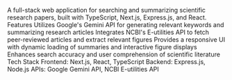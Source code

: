 A full-stack web application for searching and summarizing scientific research papers, built with TypeScript, Next.js, Express.js, and React.
Features
Utilizes Google's Gemini API for generating relevant keywords and summarizing research articles
Integrates NCBI's E-utilities API to fetch peer-reviewed articles and extract relevant figures
Provides a responsive UI with dynamic loading of summaries and interactive figure displays
Enhances search accuracy and user comprehension of scientific literature
Tech Stack
Frontend: Next.js, React, TypeScript
Backend: Express.js, Node.js
APIs: Google Gemini API, NCBI E-utilities API
